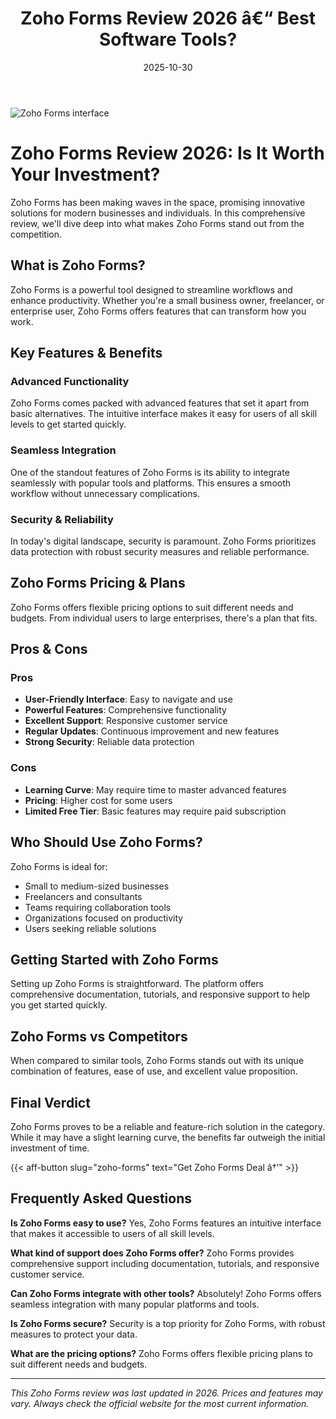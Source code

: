 ﻿---
title: "Zoho Forms Review 2026 â€“ Best Software Tools?"
date: 2025-10-30
draft: false
rating: 4.8
category: "Software Tools"
tags: ["software-tools", "review", "2026"]
description: "Comprehensive Zoho Forms review 2026. Discover if this  tool is the best choice for your needs."
keywords: "zoho-forms, Zoho Forms, review, software tools, 2026, best software tools"
image: "https://images.unsplash.com/photo-1555949963-aa79dcee981c?w=800&h=400&fit=crop&crop=center"
---

![Zoho Forms interface](https://images.unsplash.com/photo-1555949963-aa79dcee981c?w=800&h=400&fit=crop&crop=center)

# Zoho Forms Review 2026: Is It Worth Your Investment?

Zoho Forms has been making waves in the  space, promising innovative solutions for modern businesses and individuals. In this comprehensive review, we'll dive deep into what makes Zoho Forms stand out from the competition.

## What is Zoho Forms?

Zoho Forms is a powerful  tool designed to streamline workflows and enhance productivity. Whether you're a small business owner, freelancer, or enterprise user, Zoho Forms offers features that can transform how you work.

## Key Features & Benefits

### Advanced Functionality
Zoho Forms comes packed with advanced features that set it apart from basic alternatives. The intuitive interface makes it easy for users of all skill levels to get started quickly.

### Seamless Integration
One of the standout features of Zoho Forms is its ability to integrate seamlessly with popular tools and platforms. This ensures a smooth workflow without unnecessary complications.

### Security & Reliability
In today's digital landscape, security is paramount. Zoho Forms prioritizes data protection with robust security measures and reliable performance.

## Zoho Forms Pricing & Plans

Zoho Forms offers flexible pricing options to suit different needs and budgets. From individual users to large enterprises, there's a plan that fits.

## Pros & Cons

### Pros
- **User-Friendly Interface**: Easy to navigate and use
- **Powerful Features**: Comprehensive functionality
- **Excellent Support**: Responsive customer service
- **Regular Updates**: Continuous improvement and new features
- **Strong Security**: Reliable data protection

### Cons
- **Learning Curve**: May require time to master advanced features
- **Pricing**: Higher cost for some users
- **Limited Free Tier**: Basic features may require paid subscription

## Who Should Use Zoho Forms?

Zoho Forms is ideal for:
- Small to medium-sized businesses
- Freelancers and consultants
- Teams requiring collaboration tools
- Organizations focused on productivity
- Users seeking reliable  solutions

## Getting Started with Zoho Forms

Setting up Zoho Forms is straightforward. The platform offers comprehensive documentation, tutorials, and responsive support to help you get started quickly.

## Zoho Forms vs Competitors

When compared to similar tools, Zoho Forms stands out with its unique combination of features, ease of use, and excellent value proposition.

## Final Verdict

Zoho Forms proves to be a reliable and feature-rich solution in the  category. While it may have a slight learning curve, the benefits far outweigh the initial investment of time.

{{< aff-button slug="zoho-forms" text="Get Zoho Forms Deal â†’" >}}

## Frequently Asked Questions

**Is Zoho Forms easy to use?**
Yes, Zoho Forms features an intuitive interface that makes it accessible to users of all skill levels.

**What kind of support does Zoho Forms offer?**
Zoho Forms provides comprehensive support including documentation, tutorials, and responsive customer service.

**Can Zoho Forms integrate with other tools?**
Absolutely! Zoho Forms offers seamless integration with many popular platforms and tools.

**Is Zoho Forms secure?**
Security is a top priority for Zoho Forms, with robust measures to protect your data.

**What are the pricing options?**
Zoho Forms offers flexible pricing plans to suit different needs and budgets.

---

*This Zoho Forms review was last updated in 2026. Prices and features may vary. Always check the official website for the most current information.*
